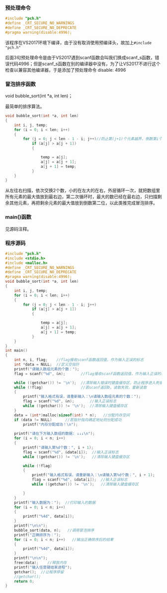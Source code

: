 ### 预处理命令

```c
#include "pch.h"
#define _CRT_SECURE_NO_WARNINGS
#define _CRT_SECURE_NO_DEPRECATE
#pragma warning(disable:4996);
```

该程序在VS2017环境下编译，由于没有取消使用预编译头，故加上`#include "pch.h"`

后面3句预处理命令是由于VS2017遇到scanf函数会叫我们换成scanf_s函数，错误代码4996；但是scanf_s函数在别的编译器中没有，为了让VS2017不进行这个检查以兼容其他编译器，于是添加了预处理命令 disable: 4996

### 冒泡排序函数

void bubble_sort(int *a, int len)；

最简单的排序算法。

```c
void bubble_sort(int *a, int len)
{
    int i, j, temp;
    for (i = 0; i < len; i++)
    {
        for (j = 0; j < len - 1 - i; j++)//防止第(j+1)个元素越界，倒数第i个数位最大值，不需再次交换
            if (a[j] > a[j + 1])
            {

                temp = a[j];
                a[j] = a[j + 1];
                a[j + 1] = temp;
            }
    }
}
```

从左往右扫描，依次交换2个数，小的在左大的在右，外层循环一次，就把数组里所有元素的最大值放到最右边，第二次循环时，最大的数已经在最右边，只扫描剩余其他元素，再把剩余元素的最大值放到倒数第二位，以此类推完成冒泡排序。

### main()函数

见源码注释。

### 程序源码

```c
#include "pch.h"
#include <stdio.h>
#include <malloc.h>
#define _CRT_SECURE_NO_WARNINGS
#define _CRT_SECURE_NO_DEPRECATE
#pragma warning(disable:4996);
void bubble_sort(int *a, int len)
{
	int i, j, temp;
	for (i = 0; i < len; i++)
	{
		for (j = 0; j < len - 1 - i; j++)
			if (a[j] > a[j + 1])
			{

				temp = a[j];
				a[j] = a[j + 1];
				a[j + 1] = temp;
			}
	}
}
int main()
{
	int n, i, flag;    //flag接收scanf函数返回值，作为输入正误的标志
	int *data = NULL;  //定义空指针
	printf("请输入数组元素的个数：");
	flag = scanf("%d", &n);       //flag接收scanf函数返回值，作为输入正误的标志

	while ((getchar()) != '\n');  //清除输入错误时键盘缓存区，防止程序进入死循环
	while (!flag)                 //若scanf返回0，读取失败，重新读取
	{
		printf("输入格式有误，请重新输入：\n请输入数组元素的个数：");
		flag = scanf("%d", &n);       //输入正误标志
		while ((getchar()) != '\n');  //清除输入键盘缓存区
	}
	data = (int*)malloc(sizeof(int) * n);   //分配内存空间
	if (data != NULL)      //若指针指向确定地址则分配成功
		printf("内存分配成功！\n");
		
	printf("请在下方输入数组的数据: ↓↓↓\n");
	for (i = 0; i < n; i++)
	{
		printf("请输入第%d个数：", i + 1);
		flag = scanf("%d", &data[i]);  //输入正误标志
		while ((getchar()) != '\n');   //清除输入键盘缓存区

		while (!flag)  
		{
			printf("输入格式有误，请重新输入：\n请输入第%d个数：", i + 1);
			flag = scanf("%d", &data[i]);  //输入正误标志
			while ((getchar()) != '\n');   //清除输入键盘缓存区

		}
	}
	printf("输入数据为：");  //打印输入的数据
	for (i = 0; i < n; i++)
	{
		printf("%4d", data[i]);
	}
	printf("\n\n");
	bubble_sort(data, n);   //调用冒泡排序
	printf("正确排序为：");
	for (i = 0; i < n; i++)   //输出正确排序后的结果
	{
		printf("%4d", data[i]);
	}
	printf("\n\n");
	free(data);    //释放内存
	printf("输入任意键结束进程");
	getchar();  //让程序停留
	//getchar();
	return 0;
}
```



